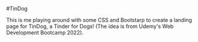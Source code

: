 #TinDog

This is me playing around with some CSS and Bootstarp to create a landing page for TinDog, a Tinder for Dogs! (The idea is from Udemy's Web Development Bootcamp 2022).
